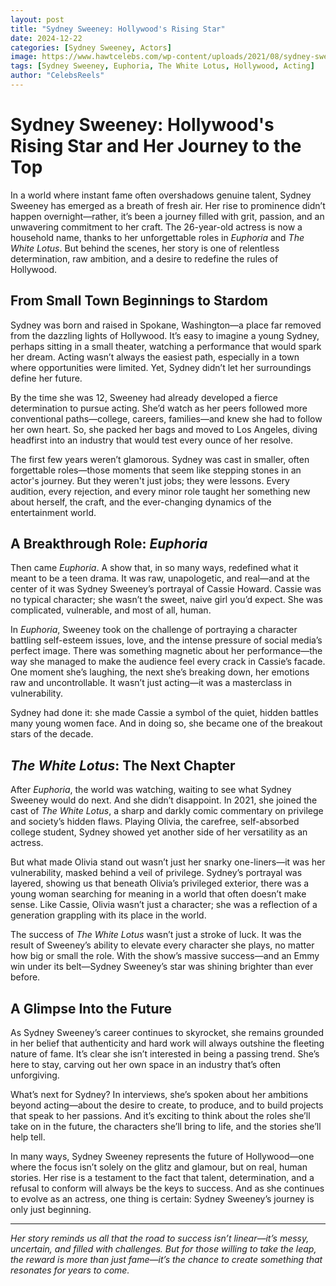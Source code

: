 ```yaml
---
layout: post
title: "Sydney Sweeney: Hollywood's Rising Star"
date: 2024-12-22
categories: [Sydney Sweeney, Actors]
image: https://www.hawtcelebs.com/wp-content/uploads/2021/08/sydney-sweeney-at-a-photoshoot-august-2021-9_thumbnail.jpg
tags: [Sydney Sweeney, Euphoria, The White Lotus, Hollywood, Acting]
author: "CelebsReels"
---
```


# Sydney Sweeney: Hollywood's Rising Star and Her Journey to the Top

In a world where instant fame often overshadows genuine talent, Sydney Sweeney has emerged as a breath of fresh air. Her rise to prominence didn’t happen overnight—rather, it’s been a journey filled with grit, passion, and an unwavering commitment to her craft. The 26-year-old actress is now a household name, thanks to her unforgettable roles in *Euphoria* and *The White Lotus*. But behind the scenes, her story is one of relentless determination, raw ambition, and a desire to redefine the rules of Hollywood.

## From Small Town Beginnings to Stardom

Sydney was born and raised in Spokane, Washington—a place far removed from the dazzling lights of Hollywood. It’s easy to imagine a young Sydney, perhaps sitting in a small theater, watching a performance that would spark her dream. Acting wasn’t always the easiest path, especially in a town where opportunities were limited. Yet, Sydney didn’t let her surroundings define her future.

By the time she was 12, Sweeney had already developed a fierce determination to pursue acting. She’d watch as her peers followed more conventional paths—college, careers, families—and knew she had to follow her own heart. So, she packed her bags and moved to Los Angeles, diving headfirst into an industry that would test every ounce of her resolve.

The first few years weren’t glamorous. Sydney was cast in smaller, often forgettable roles—those moments that seem like stepping stones in an actor's journey. But they weren't just jobs; they were lessons. Every audition, every rejection, and every minor role taught her something new about herself, the craft, and the ever-changing dynamics of the entertainment world.

## A Breakthrough Role: *Euphoria*

Then came *Euphoria*. A show that, in so many ways, redefined what it meant to be a teen drama. It was raw, unapologetic, and real—and at the center of it was Sydney Sweeney’s portrayal of Cassie Howard. Cassie was no typical character; she wasn’t the sweet, naive girl you’d expect. She was complicated, vulnerable, and most of all, human.

In *Euphoria*, Sweeney took on the challenge of portraying a character battling self-esteem issues, love, and the intense pressure of social media’s perfect image. There was something magnetic about her performance—the way she managed to make the audience feel every crack in Cassie’s facade. One moment she’s laughing, the next she’s breaking down, her emotions raw and uncontrollable. It wasn’t just acting—it was a masterclass in vulnerability.

Sydney had done it: she made Cassie a symbol of the quiet, hidden battles many young women face. And in doing so, she became one of the breakout stars of the decade.

## *The White Lotus*: The Next Chapter

After *Euphoria*, the world was watching, waiting to see what Sydney Sweeney would do next. And she didn’t disappoint. In 2021, she joined the cast of *The White Lotus*, a sharp and darkly comic commentary on privilege and society’s hidden flaws. Playing Olivia, the carefree, self-absorbed college student, Sydney showed yet another side of her versatility as an actress.

But what made Olivia stand out wasn’t just her snarky one-liners—it was her vulnerability, masked behind a veil of privilege. Sydney’s portrayal was layered, showing us that beneath Olivia’s privileged exterior, there was a young woman searching for meaning in a world that often doesn’t make sense. Like Cassie, Olivia wasn’t just a character; she was a reflection of a generation grappling with its place in the world.

The success of *The White Lotus* wasn’t just a stroke of luck. It was the result of Sweeney’s ability to elevate every character she plays, no matter how big or small the role. With the show’s massive success—and an Emmy win under its belt—Sydney Sweeney’s star was shining brighter than ever before.

## A Glimpse Into the Future

As Sydney Sweeney’s career continues to skyrocket, she remains grounded in her belief that authenticity and hard work will always outshine the fleeting nature of fame. It’s clear she isn’t interested in being a passing trend. She’s here to stay, carving out her own space in an industry that’s often unforgiving.

What’s next for Sydney? In interviews, she’s spoken about her ambitions beyond acting—about the desire to create, to produce, and to build projects that speak to her passions. And it’s exciting to think about the roles she’ll take on in the future, the characters she’ll bring to life, and the stories she’ll help tell.

In many ways, Sydney Sweeney represents the future of Hollywood—one where the focus isn’t solely on the glitz and glamour, but on real, human stories. Her rise is a testament to the fact that talent, determination, and a refusal to conform will always be the keys to success. And as she continues to evolve as an actress, one thing is certain: Sydney Sweeney’s journey is only just beginning.

---

*Her story reminds us all that the road to success isn’t linear—it’s messy, uncertain, and filled with challenges. But for those willing to take the leap, the reward is more than just fame—it’s the chance to create something that resonates for years to come.*
